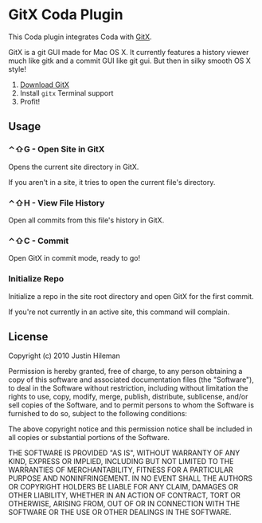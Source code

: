 GitX Coda Plugin
================

This Coda plugin integrates Coda with [GitX](http://gitx.frim.nl/).

GitX is a git GUI made for Mac OS X. It currently features a history viewer much
like gitk and a commit GUI like git gui. But then in silky smooth OS X style! 

1. [Download GitX](http://gitx.frim.nl/)
2. Install `gitx` Terminal support
3. Profit!


Usage
-----

### &#x2303;&#x21E7;G - Open Site in GitX

Opens the current site directory in GitX.

If you aren't in a site, it tries to open the current file's directory.


### &#x2303;&#x21E7;H - View File History

Open all commits from this file's history in GitX.


### &#x2303;&#x21E7;C - Commit

Open GitX in commit mode, ready to go!


### Initialize Repo

Initialize a repo in the site root directory and open GitX for the first commit.

If you're not currently in an active site, this command will complain.



License
-------

Copyright (c) 2010 Justin Hileman

Permission is hereby granted, free of charge, to any person
obtaining a copy of this software and associated documentation
files (the "Software"), to deal in the Software without
restriction, including without limitation the rights to use,
copy, modify, merge, publish, distribute, sublicense, and/or sell
copies of the Software, and to permit persons to whom the
Software is furnished to do so, subject to the following
conditions:

The above copyright notice and this permission notice shall be
included in all copies or substantial portions of the Software.

THE SOFTWARE IS PROVIDED "AS IS", WITHOUT WARRANTY OF ANY KIND,
EXPRESS OR IMPLIED, INCLUDING BUT NOT LIMITED TO THE WARRANTIES
OF MERCHANTABILITY, FITNESS FOR A PARTICULAR PURPOSE AND
NONINFRINGEMENT. IN NO EVENT SHALL THE AUTHORS OR COPYRIGHT
HOLDERS BE LIABLE FOR ANY CLAIM, DAMAGES OR OTHER LIABILITY,
WHETHER IN AN ACTION OF CONTRACT, TORT OR OTHERWISE, ARISING
FROM, OUT OF OR IN CONNECTION WITH THE SOFTWARE OR THE USE OR
OTHER DEALINGS IN THE SOFTWARE.